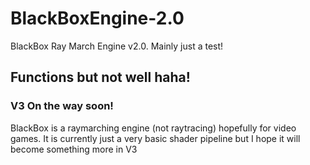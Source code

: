 # BlackBoxEngine-2.0
BlackBox Ray March Engine v2.0. Mainly just a test!

## Functions but not well haha!

### V3 On the way soon!

BlackBox is a raymarching engine (not raytracing) hopefully for video games. It is currently just a very basic shader pipeline but I hope it will become something more in V3
